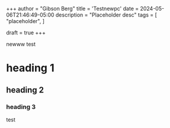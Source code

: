 +++
author = "Gibson Berg"
title = 'Testnewpc'
date = 2024-05-06T21:46:49-05:00
description = "Placeholder desc"
tags = [
    "placeholder",
]

draft = true
+++

newww test
# heading 1
## heading 2
### heading 3
test 